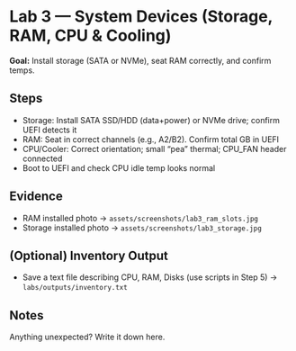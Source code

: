# Lab 3 — System Devices (Storage, RAM, CPU & Cooling)

**Goal:** Install storage (SATA or NVMe), seat RAM correctly, and confirm temps.

## Steps
- Storage: Install SATA SSD/HDD (data+power) or NVMe drive; confirm UEFI detects it
- RAM: Seat in correct channels (e.g., A2/B2). Confirm total GB in UEFI
- CPU/Cooler: Correct orientation; small “pea” thermal; CPU_FAN header connected
- Boot to UEFI and check CPU idle temp looks normal

## Evidence
- RAM installed photo → `assets/screenshots/lab3_ram_slots.jpg`
- Storage installed photo → `assets/screenshots/lab3_storage.jpg`

## (Optional) Inventory Output
- Save a text file describing CPU, RAM, Disks (use scripts in Step 5) → `labs/outputs/inventory.txt`

## Notes
Anything unexpected? Write it down here.

